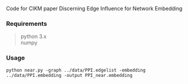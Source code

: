 Code for CIKM paper Discerning Edge Influence for Network Embedding



### Requirements
> python 3.x  
> numpy

### Usage

```
python near.py -graph ../data/PPI.edgelist -embedding ../data/PPI.embedding -output PPI_near.embedding
```
